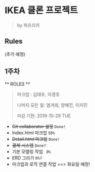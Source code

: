# IKEA 클론 프로젝트

> by 파프리카



## Rules

(추가 예정)

## 1주차

** ROLES **

> 마크업 : 김태우, 이경호
>
> 나머지 모든 일: 염겨레, 양혜진, 이지민
>
> 마감 기한: 2019-10-29 TUE

- ~~Git collaborator 설정~~ `Done!`
- Index.html 마크업 `50%`
- ~~Detail.html 마크업~~ `Done!`
- ~~결제 시스템~~ `Done?`
- 기본 모델링 작업 ` 0%`
- ERD 그리기 `0%?`
- 마크업과 로직 연결 작업 ==> 화요일 예정!